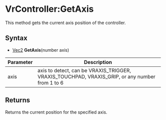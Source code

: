 # VrController:GetAxis

This method gets the current axis position of the controller.

## Syntax

- [Vec2](Vec2.md) **GetAxis**(number axis)

| Parameter | Description |
|---|---|
| axis | axis to detect, can be VRAXIS_TRIGGER, VRAXIS_TOUCHPAD, VRAXIS_GRIP, or any number from 1 to 6 |

## Returns

Returns the current position for the specified axis.
